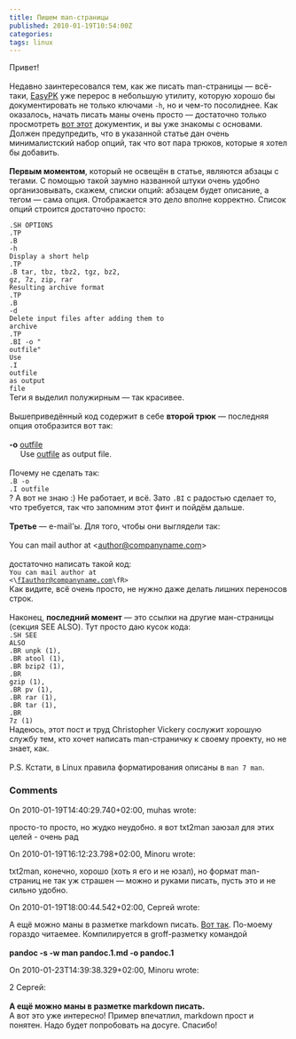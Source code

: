 ```yaml
---
title: Пишем man-страницы
published: 2010-01-19T10:54:00Z
categories: 
tags: linux
---
```


Привет!<br /><br />Недавно заинтересовался тем, как же писать man-страницы — всё-таки, <a href="http://github.com/Minoru/EasyPK">EasyPK</a> уже перерос в небольшую утилиту, которую хорошо бы документировать не только ключами <code>-h</code>, но и чем-то посолиднее. Как оказалось, начать писать маны очень просто — достаточно только просмотреть <a href="http://babbage.cs.qc.edu/courses/cs701/Handouts/man_pages.html">вот этот</a> документик, и вы уже знакомы с основами. Должен предупредить, что в указанной статье дан очень минималистский набор опций, так что вот пара трюков, которые я хотел бы добавить.<br /><a name='more'></a><br /><span style="font-weight:bold;">Первым моментом</span>, который не освещён в статье, являются абзацы с тегами. С помощью такой заумно названной штуки очень удобно организовывать, скажем, списки опций: абзацем будет описание, а тегом — сама опция. Отображается это дело вполне корректно. Список опций строится достаточно просто:<br /><div class="code"><code>.SH OPTIONS<br />.TP<br />.B \-h<br />Display a short help<br />.TP<br />.B tar, tbz, tbz2, tgz, bz2, gz, 7z, zip, rar<br />Resulting archive format<br />.TP<br />.B \-d<br />Delete input files after adding them to archive<br />.TP<br />.BI \-o " outfile"<br />Use<br />.I<br />outfile<br />as output file</code></div>Теги я выделил полужирным — так красивее.<br /><br />Вышеприведённый код содержит в себе <span style="font-weight:bold;">второй трюк</span> — последняя опция отобразится вот так:<br /><br /><b>-o</b> <u>outfile</u><br />&nbsp;&nbsp;&nbsp;&nbsp;&nbsp;Use <u>outfile</u> as output file.<br /><br />Почему не сделать так:<div class="code"><code>.B \-o<br />.I outfile</code></div>? А вот не знаю :) Не работает, и всё. Зато <code>.BI</code> с радостью сделает то, что требуется, так что запомним этот финт и пойдём дальше.<br /><br /><span style="font-weight:bold;">Третье</span> — e-mail'ы. Для того, чтобы они выглядели так:<br /><br />You can mail author at &lt;<u>author@companyname.com</u>&gt;<br /><br />достаточно написать такой код:<br /><div class="code"><code>You can mail author at &lt;\fIauthor@companyname.com\fR&gt;</code></div>Как видите, всё очень просто, не нужно даже делать лишних переносов строк.<br /><br />Наконец, <span style="font-weight:bold;">последний момент</span> — это ссылки на другие ман-страницы (секция SEE ALSO). Тут просто даю кусок кода:<br /><div class="code"><code>.SH SEE ALSO<br />.BR unpk (1),<br />.BR atool (1),<br />.BR bzip2 (1),<br />.BR gzip (1),<br />.BR pv (1),<br />.BR rar (1),<br />.BR tar (1),<br />.BR 7z (1)</code></div>Надеюсь, этот пост и труд Christopher Vickery сослужит хорошую службу тем, кто хочет написать man-страничку к своему проекту, но не знает, как.<br /><br />P.S. Кстати, в Linux правила форматирования описаны в <code>man 7 man</code>.

<h3 id='hakyll-convert-comments-title'>Comments</h3>
<div class='hakyll-convert-comment'>
<p class='hakyll-convert-comment-date'>On 2010-01-19T14:40:29.740+02:00, muhas wrote:</p>
<p class='hakyll-convert-comment-body'>
просто-то просто, но жудко неудобно.  я вот txt2man заюзал для этих целей - очень рад
</p>
</div>

<div class='hakyll-convert-comment'>
<p class='hakyll-convert-comment-date'>On 2010-01-19T16:12:23.798+02:00, Minoru wrote:</p>
<p class='hakyll-convert-comment-body'>
txt2man, конечно, хорошо (хоть я его и не юзал), но формат man-страниц не так уж страшен — можно и руками писать, пусть это и не сильно удобно.
</p>
</div>

<div class='hakyll-convert-comment'>
<p class='hakyll-convert-comment-date'>On 2010-01-19T18:00:44.542+02:00, Сергей wrote:</p>
<p class='hakyll-convert-comment-body'>
А ещё можно маны в разметке markdown писать. <a href="http://johnmacfarlane.net/pandoc/pandoc.1.md" rel="nofollow">Вот так</a>. По-моему гораздо читаемее. Компилируется в groff-разметку командой<br /><br /><b>pandoc -s -w man pandoc.1.md -o pandoc.1</b>
</p>
</div>

<div class='hakyll-convert-comment'>
<p class='hakyll-convert-comment-date'>On 2010-01-23T14:39:38.329+02:00, Minoru wrote:</p>
<p class='hakyll-convert-comment-body'>
2 Сергей:<br /><br /><b>А ещё можно маны в разметке markdown писать.</b><br />А вот это уже интересно! Пример впечатлил, markdown прост и понятен. Надо будет попробовать на досуге. Спасибо!
</p>
</div>



